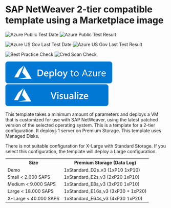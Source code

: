 # SAP NetWeaver 2-tier compatible template using a Marketplace image

![Azure Public Test Date](https://azurequickstartsservice.blob.core.windows.net/badges/sap-2-tier-marketplace-image-md/PublicLastTestDate.svg)
![Azure Public Test Result](https://azurequickstartsservice.blob.core.windows.net/badges/sap-2-tier-marketplace-image-md/PublicDeployment.svg)

![Azure US Gov Last Test Date](https://azurequickstartsservice.blob.core.windows.net/badges/sap-2-tier-marketplace-image-md/FairfaxLastTestDate.svg)
![Azure US Gov Last Test Result](https://azurequickstartsservice.blob.core.windows.net/badges/sap-2-tier-marketplace-image-md/FairfaxDeployment.svg)

![Best Practice Check](https://azurequickstartsservice.blob.core.windows.net/badges/sap-2-tier-marketplace-image-md/BestPracticeResult.svg)
![Cred Scan Check](https://azurequickstartsservice.blob.core.windows.net/badges/sap-2-tier-marketplace-image-md/CredScanResult.svg)

[![Deploy To Azure](https://raw.githubusercontent.com/Azure/azure-quickstart-templates/master/1-CONTRIBUTION-GUIDE/images/deploytoazure.svg?sanitize=true)](https://portal.azure.com/#create/Microsoft.Template/uri/https%3A%2F%2Fraw.githubusercontent.com%2FAzure%2Fazure-quickstart-templates%2Fmaster%2Fsap-2-tier-marketplace-image-md%2Fazuredeploy.json)  [![Visualize](https://raw.githubusercontent.com/Azure/azure-quickstart-templates/master/1-CONTRIBUTION-GUIDE/images/visualizebutton.svg?sanitize=true)](http://armviz.io/#/?load=https%3A%2F%2Fraw.githubusercontent.com%2FAzure%2Fazure-quickstart-templates%2Fmaster%2Fsap-2-tier-marketplace-image-md%2Fazuredeploy.json)

This template takes a minimum amount of parameters and deploys a VM that is customized for use with SAP NetWeaver, using the latest patched version of the selected operating system. 
This is a template for a 2-tier configuration. It deploys 1 server on Premium Storage.
This template uses Managed Disks.

There is not suitable configuration for X-Large with Standard Storage. If you select this configuration, the template will deploy a Large configuration.

<table>
	<tr>
		<th>Size</th>
		<th>Premium Storage (Data Log)</th>
	</tr>
	<tr>
		<td>Demo</td>
		<td>1xStandard_D2s_v3 (1xP10 1xP10)</td>
	</tr>
	<tr>
		<td>Small < 2.000 SAPS</td>
		<td>1xStandard_E2s_v3 (2xP20 1xP10)</td>
	</tr>
	<tr>
		<td>Medium < 9.000 SAPS</td>
		<td>1xStandard_E8s_v3 (3xP20 1xP10)</td>
	</tr>
	<tr>
		<td>Large < 18.000 SAPS</td>
		<td>1xStandard_E16s_v3 (3xP30 + 1xP20)</td>
	</tr>
	<tr>
		<td>X-Large < 40.000 SAPS</td>
		<td>1xStandard_E64s_v3 (4xP30 1xP20)</td>
	</tr>
</table>				


